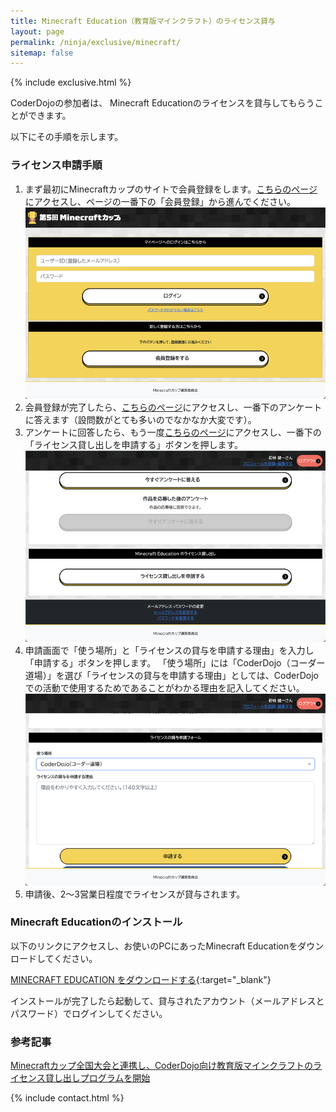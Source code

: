 ```yaml
---
title: Minecraft Education（教育版マインクラフト）のライセンス貸与
layout: page
permalink: /ninja/exclusive/minecraft/
sitemap: false
---
```

{% include exclusive.html %}

CoderDojoの参加者は、 Minecraft Educationのライセンスを貸与してもらうことができます。

以下にその手順を示します。

### ライセンス申請手順
1. まず最初にMinecraftカップのサイトで会員登録をします。[こちらのページ](https://mypage.minecraftcup.com/user/signin)にアクセスし、ページの一番下の「会員登録」から進んでください。  
![](/assets/images/minecraft/01.png)
1. 会員登録が完了したら、[こちらのページ](https://mypage.minecraftcup.com/user)にアクセスし、一番下のアンケートに答えます（設問数がとても多いのでなかなか大変です）。
1. アンケートに回答したら、もう一度[こちらのページ](https://mypage.minecraftcup.com/user)にアクセスし、一番下の「ライセンス貸し出しを申請する」ボタンを押します。
![](/assets/images/minecraft/02.png)
1. 申請画面で「使う場所」と「ライセンスの貸与を申請する理由」を入力し「申請する」ボタンを押します。 「使う場所」には「CoderDojo（コーダー道場）」を選び「ライセンスの貸与を申請する理由」としては、CoderDojoでの活動で使用するためであることがわかる理由を記入してください。
![](/assets/images/minecraft/03.png)
1. 申請後、2〜3営業日程度でライセンスが貸与されます。

###  Minecraft Educationのインストール
以下のリンクにアクセスし、お使いのPCにあったMinecraft Educationをダウンロードしてください。

[MINECRAFT EDUCATION をダウンロードする](https://education.minecraft.net/ja-jp/get-started/download){:target="_blank"}

インストールが完了したら起動して、貸与されたアカウント（メールアドレスとパスワード）でログインしてください。

### 参考記事 
[Minecraftカップ全国大会と連携し、CoderDojo向け教育版マインクラフトのライセンス貸し出しプログラムを開始](https://news.coderdojo.jp/2022/05/31/partnership-with-minecraftcup/)

{% include contact.html %}
